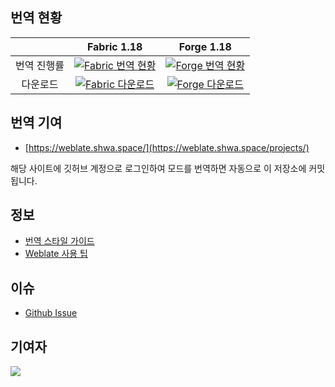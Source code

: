 ## 번역 현황
| | Fabric 1.18 | Forge 1.18 |
| :--: | :--: | :--: |
| 번역 진행률 | [![Fabric 번역 현황](https://weblate.shwa.space/widgets/fabric-1-18/ko_kr/svg-badge.svg)](https://weblate.shwa.space/engage/fabric-1-18/ko_kr) | [![Forge 번역 현황](https://weblate.shwa.space/widgets/forge-1-18/ko_kr/svg-badge.svg)](https://weblate.shwa.space/engage/forge-1-18/ko_kr)  |
| 다운로드 | [![Fabric 다운로드](https://img.shields.io/github/downloads/soochaehwa/Korean-Resource-Pack/total)](https://github.com/Soochaehwa/Korean-Resource-Pack/releases/latest/download/Fabric-1.18-Korean-Resource-Pack.zip) | [![Forge 다운로드](https://img.shields.io/github/downloads/soochaehwa/Korean-Resource-Pack/total)](https://github.com/Soochaehwa/Korean-Resource-Pack/releases/latest/download/Forge-1.18-Korean-Resource-Pack.zip) |

## 번역 기여

- [https://weblate.shwa.space/](https://weblate.shwa.space/projects/)

해당 사이트에 깃허브 계정으로 로그인하여 모드를 번역하면 자동으로 이 저장소에 커밋됩니다.

## 정보
- [번역 스타일 가이드](https://github.com/Soochaehwa/Korean-Resource-Pack/wiki/%EB%B2%88%EC%97%AD-%EC%8A%A4%ED%83%80%EC%9D%BC-%EA%B0%80%EC%9D%B4%EB%93%9C)
- [Weblate 사용 팁](https://github.com/Soochaehwa/Korean-Resource-Pack/wiki/Weblate-%EC%82%AC%EC%9A%A9-%ED%8C%81)

## 이슈
- [Github Issue](https://github.com/Soochaehwa/Korean-Resource-Pack/issues)


## 기여자
<a href="https://github.com/Soochaehwa/Korean-Resource-Pack/graphs/contributors">
  <img src="https://contrib.rocks/image?repo=Soochaehwa/Korean-Resource-Pack" />
</a>
